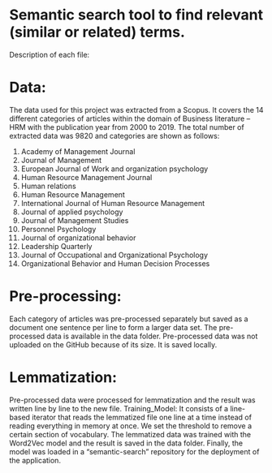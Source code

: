 # Semantic search tool to find relevant (similar or related) terms.

Description of each file:
# Data: 
The data used for this project was extracted from a Scopus. It covers the 14 different categories of articles within the domain of Business literature – HRM with the publication year from 2000 to 2019.  The total number of extracted data was 9820 and categories are shown as follows:
1.	Academy of Management Journal
2.	Journal of Management
3.	European Journal of Work and organization psychology
4.	Human Resource Management Journal
5.	Human relations
6.	Human Resource Management
7.	International Journal of Human Resource Management
8.	Journal of applied psychology
9.	Journal of Management Studies
10.	Personnel Psychology
11.	Journal of organizational behavior
12.	Leadership Quarterly
13.	Journal of Occupational and Organizational Psychology
14.	Organizational Behavior and Human Decision Processes

# Pre-processing:
Each category of articles was pre-processed separately but saved as a document one sentence per line to form a larger data set. The pre-processed data is available in the data folder. Pre-processed data was not uploaded on the GitHub because of its size. It is saved locally.

# Lemmatization: 
Pre-processed data were processed for lemmatization and the result was written line by line to the new file.
Training_Model: It consists of a line-based iterator that reads the lemmatized file one line at a time instead of reading everything in memory at once. We set the threshold to remove a certain section of vocabulary. The lemmatized data was trained with the Word2Vec model and the result is saved in the data folder. Finally, the model was loaded in a “semantic-search” repository for the deployment of the application.

